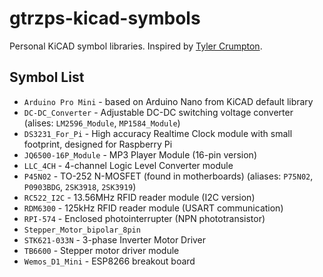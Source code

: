 # gtrzps-kicad-symbols

Personal KiCAD symbol libraries. Inspired by [Tyler Crumpton](https://github.com/tylercrumpton/CrumpSchemes).


## Symbol List

* `Arduino Pro Mini` - based on Arduino Nano from KiCAD default library
* `DC-DC_Converter` - Adjustable DC-DC switching voltage converter (alises: `LM2596_Module`, `MP1584_Module`)
* `DS3231_For_Pi` - High accuracy Realtime Clock module with small footprint, designed for Raspberry Pi
* `JQ6500-16P_Module` - MP3 Player Module (16-pin version)
* `LLC_4CH` - 4-channel Logic Level Converter module
* `P45N02` - TO-252 N-MOSFET (found in motherboards) (aliases: `P75N02`, `P0903BDG`, `2SK3918`, `2SK3919`)
* `RC522_I2C` - 13.56MHz RFID reader module (I2C version)
* `RDM6300` - 125kHz RFID reader module (USART communication)
* `RPI-574` - Enclosed photointerrupter (NPN phototransistor)
* `Stepper_Motor_bipolar_8pin`
* `STK621-033N` - 3-phase Inverter Motor Driver
* `TB6600` - Stepper motor driver module
* `Wemos_D1_Mini` - ESP8266 breakout board
